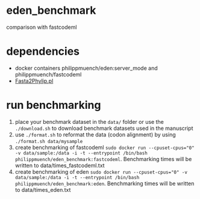 # eden_benchmark
comparison with fastcodeml

# dependencies

- docker containers philippmuench/eden:server_mode and philippmuench/fastcodeml
- [Fasta2Phylip.pl](https://indra.mullins.microbiol.washington.edu/cgi-bin/perlscript/info.cgi?ID=Fasta2Phylip.pl&path=perlscript-scripts)

# run benchmarking

1. place your benchmark dataset in the `data/` folder or use the `./download.sh` to download benchmark datasets used in the manuscript
2. use `./format.sh` to reformat the data (codon alignment) by using `./format.sh data/mysample`
3. create benchmarking of fastcodeml `sudo docker run --cpuset-cpus="0" -v data/sample:/data -i -t --entrypoint /bin/bash philippmuench/eden_benchmark:fastcodeml`. Benchmarking times will be written to data/times_fastcodeml.txt
4. create benchmarking of eden `sudo docker run --cpuset-cpus="0" -v data/sample:/data -i -t --entrypoint /bin/bash philippmuench/eden_benchmark:eden`. Benchmarking times will be written to data/times_eden.txt
